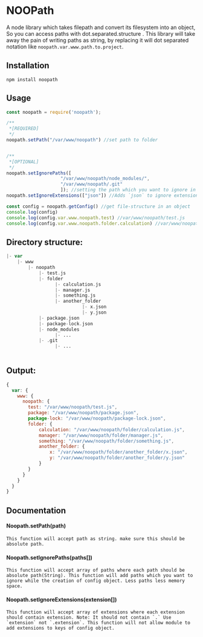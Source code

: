 # NOOPath
A node library which takes filepath and convert its filesystem into an object, So you can access paths with dot.separated.structure . This library will take away the pain of writing paths as string, by replacing it will dot separated notation like `noopath.var.www.path.to.project`.


## Installation
`npm install noopath`


## Usage

```javascript
const noopath = require('noopath');

/**
 *[REQUIRED]
 */
noopath.setPath("/var/www/noopath") //set path to folder


/**
 *[OPTIONAL]
 */
noopath.setIgnorePaths([
                    "/var/www/noopath/node_modules/",
                    "/var/www/noopath/.git"
                    ]); //setting the path which you want to ignore in creation of object
noopath.setIgnoreExtensions(["json"]) //Adds `json` to ignore extensions, `js` is already there.

const config = noopath.getConfig() //get file-structure in an object
console.log(config)
console.log(config.var.www.noopath.test) //var/www/noopath/test.js
console.log(config.var.www.noopath.folder.calculation) //var/www/noopath/folder/calculation.js
```

## Directory structure:

```php
|- var
    |- www
        |- noopath
            |- test.js
            |- folder
                  |- calculation.js
                  |- manager.js
                  |- something.js
                  |- another_folder
                            |- x.json
                            |- y.json
            |- package.json
            |- package-lock.json
            |- node_modules
                  |- ...
            |- .git
                  |- ...
            
```
## Output:

```javascript
{
  var: {
    www: {
      noopath: {
        test: "/var/www/noopath/test.js",
        package: "/var/www/noopath/package.json",
        package-lock: "/var/www/noopath/package-lock.json",
        folder: {
            calculation: "/var/www/noopath/folder/calculation.js",
            manager: "/var/www/noopath/folder/manager.js",
            something: "/var/www/noopath/folder/something.js",
            another_folder: {
                x: "/var/www/noopath/folder/another_folder/x.json",
                y: "/var/www/noopath/folder/another_folder/y.json"
            }
        }
      }
    }
  }
}
```
## Documentation

#### Noopath.setPath(path)
```
This function will accept path as string. make sure this should be absolute path.
```

#### Noopath.setIgnorePaths(paths[])
```
This function will accept array of paths where each path should be absolute path(String). This function will add paths which you want to ignore while the creation of config object. Less paths less memory space.
```

#### Noopath.setIgnoreExtensions(extension[])
```
This function will accept array of extensions where each extension should contain extension. Note: It should not contain `.` Use `extension` not `.extension`. This function will not allow module to add extensions to keys of config object.
```
